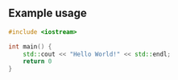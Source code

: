 ## Example usage

```cpp
#include <iostream>

int main() {
    std::cout << "Hello World!" << std::endl;
    return 0
}
```
